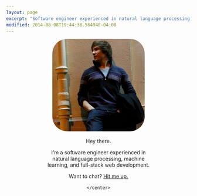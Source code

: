 ```yaml
---
layout: page
excerpt: "Software engineer experienced in natural language processing, machine learning, and full-stack web development"
modified: 2014-08-08T19:44:38.564948-04:00
---
```


<div id="portrait-container">
	<center>
	<img src="../images/bio-photo.jpg" alt="A portrait of the artist." style="width: 50%; height: 50%; border-radius: 40px">
	<div class="about-jaystu" style="margin-top:15px; width: 60%;">
		<p>Hey there.</p>
		<p>I'm a software engineer experienced in natural language processing, machine learning, and full-stack web development.</p>
		<p>Want to chat? <a href='mailto:jdstuart@icloud.com?subject=hey there'>Hit me up.</a></p>
	</div>

	</center>
</div>
